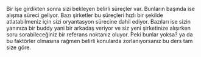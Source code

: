 
Bir işe girdikten sonra sizi bekleyen belirli süreçler var. Bunların başında ise alışma süreci geliyor. Bazı şirketler bu süreçleri hızlı bir şekilde atlatabilmeniz için sizi oryantasyon sürecine dahil ediyor. Bazıları ise sizin yanınıza bir buddy yani bir arkadaş veriyor ve siz yeni şirketinize alışırken soru sorabileceğiniz bir referans noktanız oluyor. Peki bunlar yoksa? ya da bu faktörler olmasına rağmen belirli konularda zorlanıyorsanız bu ders tam size göre.
 
